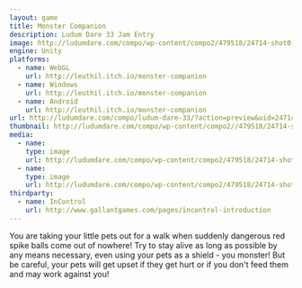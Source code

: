 ```yaml
---
layout: game
title: Monster Companion
description: Ludum Dare 33 Jam Entry
image: http://ludumdare.com/compo/wp-content/compo2/479518/24714-shot0-1440463434.jpg
engine: Unity
platforms:
  - name: WebGL
    url: http://leuthil.itch.io/monster-companion
  - name: Windows
    url: http://leuthil.itch.io/monster-companion
  - name: Android
    url: http://leuthil.itch.io/monster-companion
url: http://ludumdare.com/compo/ludum-dare-33/?action=preview&uid=24714
thumbnail: http://ludumdare.com/compo/wp-content/compo2//479518/24714-shot0-1440463434.jpg-crop-180-140.jpg
media:
  - name:
    type: image
    url: http://ludumdare.com/compo/wp-content/compo2/479518/24714-shot0-1440463434.jpg
  - name: 
    type: image
    url: http://ludumdare.com/compo/wp-content/compo2/479518/24714-shot1-1440463434.jpg
thirdparty:
  - name: InControl
    url: http://www.gallantgames.com/pages/incontrol-introduction
---
```

You are taking your little pets out for a walk when suddenly dangerous red spike balls come out of nowhere! Try to stay alive as long as possible by any means necessary, even using your pets as a shield - you monster! But be careful, your pets will get upset if they get hurt or if you don't feed them and may work against you!
